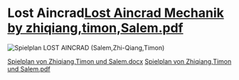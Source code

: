 # Lost Aincrad[Lost Aincrad Mechanik by zhiqiang,timon,Salem.pdf](https://github.com/user-attachments/files/19465560/Lost.Aincrad.Mechanik.by.zhiqiang.timon.Salem.pdf)
![Spielplan LOST AINCRAD (Salem,Zhi-Qiang,Timon)](https://github.com/user-attachments/assets/5ea8de67-ef29-4258-8be9-aee61e24456f)

[Spielplan von Zhiqiang,Timon und Salem.docx](https://github.com/user-attachments/files/19585906/Spielplan.von.Zhiqiang.Timon.und.Salem.docx)
[Spielplan von Zhiqiang,Timon und Salem.pdf](https://github.com/user-attachments/files/19585921/Spielplan.von.Zhiqiang.Timon.und.Salem.pdf)
